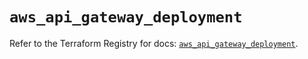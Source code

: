 # `aws_api_gateway_deployment`

Refer to the Terraform Registry for docs: [`aws_api_gateway_deployment`](https://registry.terraform.io/providers/hashicorp/aws/5.56.1/docs/resources/api_gateway_deployment).
